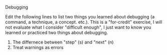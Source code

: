 Debugging

Edit the following lines to list two things you learned about debugging (a command, a technique, a concept. etc.). This is a "for-credit" exercise, I will not evaluate what I consider "difficult enough", I just want to know you learned or practiced two things about debugging.

1. The differnece between "step" (s) and "next" (n)
2. Treat warnings as errors
